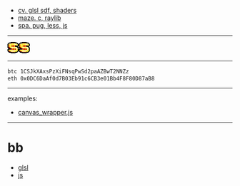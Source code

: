 - [cv. glsl sdf, shaders](https://tynroar.netlify.app/)
- [maze. c, raylib](https://tynroar-maze.netlify.app/)
- [spa. pug, less, js](https://tynroar-brume2303.netlify.app/)


---

![$](index.png)![$](index.png)![$](index.png)

---

```
btc 1CSJkXAxsPzXiFNsqPwSd2paAZBwT2NNZz
eth 0x0DC6DaAf0d7B03Eb91c6CB3e01Bb4F8F80D87aB8
```

---

examples:

- [canvas_wrapper.js](https://github.com/unbrumed/lib/blob/main/canvas_wrapper.js)

---

# bb

- [glsl](https://github.com/unbrumed/avatar/blob/main/src/glsl/iquilezles-raymarch.glsl)
- [js](https://github.com/unbrumed/lib/blob/main/canvas_wrapper.js)
